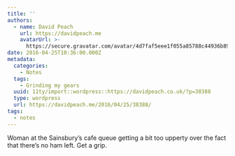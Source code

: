 ```yaml
---
title: ''
authors:
  - name: David Peach
    url: https://davidpeach.me
    avatarUrl: >-
      https://secure.gravatar.com/avatar/4d7faf5eee1f055a85788c44936b8995eaab6dfb004e7854ec747ccb272e91ee?s=96&d=mm&r=g
date: 2016-04-25T10:36:00.000Z
metadata:
  categories:
    - Notes
  tags:
    - Grinding my gears
  uuid: 11ty/import::wordpress::https://davidpeach.co.uk/?p=38388
  type: wordpress
  url: https://davidpeach.me/2016/04/25/38388/
tags:
  - notes
---
```

Woman at the Sainsbury’s cafe queue getting a bit too upperty over the fact that there’s no ham left. Get a grip.